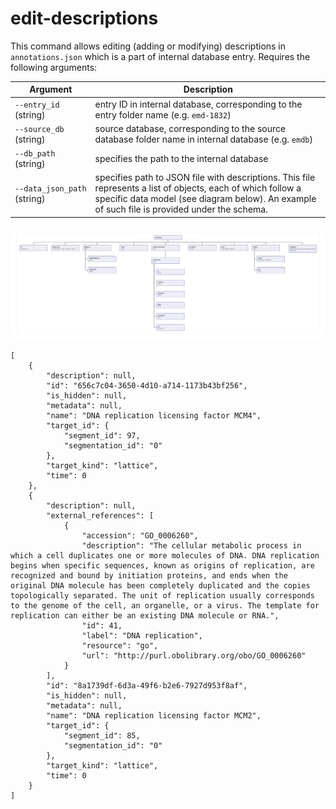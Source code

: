 # edit-descriptions
This command allows editing (adding or modifying) descriptions in `annotations.json` which is a part of internal database entry. Requires the following arguments:

| Argument | Description |
| -------- | ---------- |
| `--entry_id` (string) | entry ID in internal database, corresponding to the entry folder name (e.g. `emd-1832`) |
| `--source_db` (string) | source database, corresponding to the source database folder name in internal database (e.g. `emdb`)|
| `--db_path` (string) | specifies the path to the internal database |
| `--data_json_path` (string) | specifies path to JSON file with descriptions. This file represents a list of objects, each of which follow a specific data model (see diagram below). An example of such file is provided under the schema. |

[![](description_schema.jpg)](description_schema.jpg)

<!-- TODO: insert scheme with data model  -->
```shell
[
    {
        "description": null,
        "id": "656c7c04-3650-4d10-a714-1173b43bf256",
        "is_hidden": null,
        "metadata": null,
        "name": "DNA replication licensing factor MCM4",
        "target_id": {
            "segment_id": 97,
            "segmentation_id": "0"
        },
        "target_kind": "lattice",
        "time": 0
    },
    {
        "description": null,
        "external_references": [
            {
                "accession": "GO_0006260",
                "description": "The cellular metabolic process in which a cell duplicates one or more molecules of DNA. DNA replication begins when specific sequences, known as origins of replication, are recognized and bound by initiation proteins, and ends when the original DNA molecule has been completely duplicated and the copies topologically separated. The unit of replication usually corresponds to the genome of the cell, an organelle, or a virus. The template for replication can either be an existing DNA molecule or RNA.",
                "id": 41,
                "label": "DNA replication",
                "resource": "go",
                "url": "http://purl.obolibrary.org/obo/GO_0006260"
            }
        ],
        "id": "8a1739df-6d3a-49f6-b2e6-7927d953f8af",
        "is_hidden": null,
        "metadata": null,
        "name": "DNA replication licensing factor MCM2",
        "target_id": {
            "segment_id": 85,
            "segmentation_id": "0"
        },
        "target_kind": "lattice",
        "time": 0
    }
]
```
